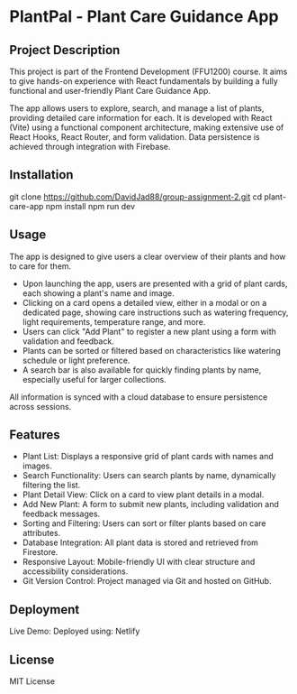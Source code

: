 # PlantPal - Plant Care Guidance App

## Project Description
This project is part of the Frontend Development (FFU1200) course. It aims to give hands-on experience with React fundamentals by building a fully functional and user-friendly Plant Care Guidance App.

The app allows users to explore, search, and manage a list of plants, providing detailed care information for each. It is developed with React (Vite) using a functional component architecture, making extensive use of React Hooks, React Router, and form validation. Data persistence is achieved through integration with Firebase. 

## Installation
git clone https://github.com/DavidJad88/group-assignment-2.git
cd plant-care-app
npm install
npm run dev

## Usage
The app is designed to give users a clear overview of their plants and how to care for them.

- Upon launching the app, users are presented with a grid of plant cards, each showing a plant's name and image.
- Clicking on a card opens a detailed view, either in a modal or on a dedicated page, showing care instructions   such as watering frequency, light requirements, temperature range, and more.
- Users can click "Add Plant" to register a new plant using a form with validation and feedback.
- Plants can be sorted or filtered based on characteristics like watering schedule or light preference.
- A search bar is also available for quickly finding plants by name, especially useful for larger collections.

All information is synced with a cloud database to ensure persistence across sessions.

## Features 
- Plant List: Displays a responsive grid of plant cards with names and images.
- Search Functionality: Users can search plants by name, dynamically filtering the list.
- Plant Detail View: Click on a card to view plant details in a modal.
- Add New Plant: A form to submit new plants, including validation and feedback messages.
- Sorting and Filtering: Users can sort or filter plants based on care attributes.
- Database Integration: All plant data is stored and retrieved from Firestore. 
- Responsive Layout: Mobile-friendly UI with clear structure and accessibility considerations.
- Git Version Control: Project managed via Git and hosted on GitHub.

## Deployment
Live Demo: 
Deployed using: Netlify 

## License
MIT License